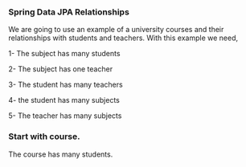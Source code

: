 ### Spring Data JPA Relationships 

We are going to use an example of a university courses and their relationships with students and teachers. With this example we need, 

1- The subject has many students

2- The subject has one teacher

3- The student has many teachers

4- the student has many subjects 

5- The teacher has many subjects


### Start with course. 

The course has many students. 


